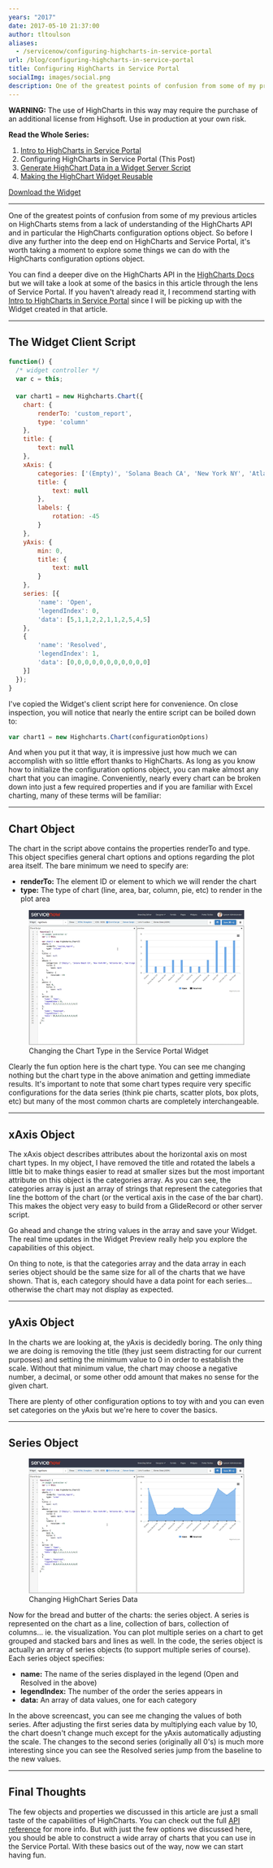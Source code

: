 ```yaml
---
years: "2017"
date: 2017-05-10 21:37:00
author: tltoulson
aliases:
  - /servicenow/configuring-highcharts-in-service-portal
url: /blog/configuring-highcharts-in-service-portal
title: Configuring HighCharts in Service Portal
socialImg: images/social.png
description: One of the greatest points of confusion from some of my previous articles on HighCharts stems from a lack of understanding of the HighCharts API. So, before I dive any further into the deep end, it's worth taking a moment to explore some things we can do with HighCharts.
---
```


**WARNING:** The use of HighCharts in this way may require the purchase of an additional license from Highsoft. Use in production at your own risk.

**Read the Whole Series:**

1.  [Intro to HighCharts in Service Portal][1]
2.  Configuring HighCharts in Service Portal (This Post)
3.  [Generate HighChart Data in a Widget Server Script][2]
4.  [Making the HighChart Widget Reusable][3]

[Download the Widget][4]

---

One of the greatest points of confusion from some of my previous articles on HighCharts stems from a lack of understanding of the HighCharts API and in particular the HighCharts configuration options object. So before I dive any further into the deep end on HighCharts and Service Portal, it's worth taking a moment to explore some things we can do with the HighCharts configuration options object.

You can find a deeper dive on the HighCharts API in the [HighCharts Docs][5] but we will take a look at some of the basics in this article through the lens of Service Portal. If you haven't already read it, I recommend starting with [Intro to HighCharts in Service Portal][6] since I will be picking up with the Widget created in that article.

---

## The Widget Client Script

```js
function() {
  /* widget controller */
  var c = this;

  var chart1 = new Highcharts.Chart({  
    chart: {  
        renderTo: 'custom_report',  
        type: 'column'  
    },  
    title: {  
        text: null  
    },  
    xAxis: {  
        categories: ['(Empty)', 'Solana Beach CA', 'New York NY', 'Atlanta GA', 'San Diego CA', 'Hamburg', 'Johannesburg', 'Raleigh NC', 'Salem OR', 'Salt Lake City', 'San Diego'],  
        title: {  
            text: null  
        },  
        labels: {  
            rotation: -45  
        }  
    },  
    yAxis: {  
        min: 0,  
        title: {  
            text: null  
        }  
    },  
    series: [{
        'name': 'Open',
        'legendIndex': 0,
        'data': [5,1,1,2,2,1,1,2,5,4,5]
    },
    {
        'name': 'Resolved',
        'legendIndex': 1,
        'data': [0,0,0,0,0,0,0,0,0,0,0]            
    }]  
  });  
}
```

I've copied the Widget's client script here for convenience. On close inspection, you will notice that nearly the entire script can be boiled down to:

```js
var chart1 = new Highcharts.Chart(configurationOptions)
```

And when you put it that way, it is impressive just how much we can accomplish with so little effort thanks to HighCharts. As long as you know how to initialize the configuration options object, you can make almost any chart that you can imagine. Conveniently, nearly every chart can be broken down into just a few required properties and if you are familiar with Excel charting, many of these terms will be familiar:

---

## Chart Object

The chart in the script above contains the properties renderTo and type. This object specifies general chart options and options regarding the plot area itself. The bare minimum we need to specify are:

* **renderTo:** The element ID or element to which we will render the chart
* **type:** The type of chart (line, area, bar, column, pie, etc) to render in the plot area

<figure>
  <img src="images/Changing+HighChart+Chart+Type.gif" />
  <figcaption>
    Changing the Chart Type in the Service Portal Widget
  </figcaption>
</figure>

Clearly the fun option here is the chart type. You can see me changing nothing but the chart type in the above animation and getting immediate results. It's important to note that some chart types require very specific configurations for the data series (think pie charts, scatter plots, box plots, etc) but many of the most common charts are completely interchangeable.

---

## xAxis Object

The xAxis object describes attributes about the horizontal axis on most chart types. In my object, I have removed the title and rotated the labels a little bit to make things easier to read at smaller sizes but the most important attribute on this object is the categories array. As you can see, the categories array is just an array of strings that represent the categories that line the bottom of the chart (or the vertical axis in the case of the bar chart). This makes the object very easy to build from a GlideRecord or other server script.

Go ahead and change the string values in the array and save your Widget. The real time updates in the Widget Preview really help you explore the capabilities of this object.

On thing to note, is that the categories array and the data array in each series object should be the same size for all of the charts that we have shown. That is, each category should have a data point for each series... otherwise the chart may not display as expected.

---

## yAxis Object

In the charts we are looking at, the yAxis is decidedly boring. The only thing we are doing is removing the title (they just seem distracting for our current purposes) and setting the minimum value to 0 in order to establish the scale. Without that minimum value, the chart may choose a negative number, a decimal, or some other odd amount that makes no sense for the given chart.

There are plenty of other configuration options to toy with and you can even set categories on the yAxis but we're here to cover the basics.

---

## Series Object

<figure>
  <img src="images/Changing+HighChart+Series+Data.gif" />
  <figcaption>
    Changing HighChart Series Data
  </figcaption>
</figure>

Now for the bread and butter of the charts: the series object. A series is represented on the chart as a line, collection of bars, collection of columns... ie. the visualization. You can plot multiple series on a chart to get grouped and stacked bars and lines as well. In the code, the series object is actually an array of series objects (to support multiple series of course). Each series object specifies:

* **name:** The name of the series displayed in the legend (Open and Resolved in the above)
* **legendIndex:** The number of the order the series appears in
* **data:** An array of data values, one for each category

In the above screencast, you can see me changing the values of both series. After adjusting the first series data by multiplying each value by 10, the chart doesn't change much except for the yAxis automatically adjusting the scale. The changes to the second series (originally all 0's) is much more interesting since you can see the Resolved series jump from the baseline to the new values.

---

## Final Thoughts

The few objects and properties we discussed in this article are just a small taste of the capabilities of HighCharts. You can check out the full [API reference][7] for more info. But with just the few options we discussed here, you should be able to construct a wide array of charts that you can use in the Service Portal. With these basics out of the way, now we can start having fun.

[1]: /blog/intro-to-highcharts-in-service-portal
[2]: /blog/generate-highchart-data-in-a-widget-server-script
[3]: /blog/making-the-highchart-widget-reusable
[4]: /downloads/HighCharts+Widget.zip
[5]: http://www.highcharts.com/docs
[6]: /blog/intro-to-highcharts-in-service-portal
[7]: http://api.highcharts.com/highcharts/

